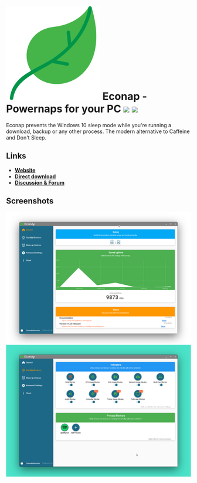 # ![](./img/leaf_256.png) Econap - Powernaps for your PC ![](https://img.shields.io/static/v1?label=version&message=v1.3.7&color=green) ![](https://img.shields.io/static/v1?label=Downloads&message=20k&color=yellow)

Econap prevents the Windows 10 sleep mode while you're running a download, backup or any other process. The modern alternative to Caffeine and Don't Sleep.




## Links

- [**Website**](https://econap.de)
- [**Direct download**](https://download.econap.de)
- [**Discussion & Forum**](https://github.com/SelectCode/econap/discussions)


## Screenshots

![](./img/screenshot1.png)
![](./img/screenshot2.png)